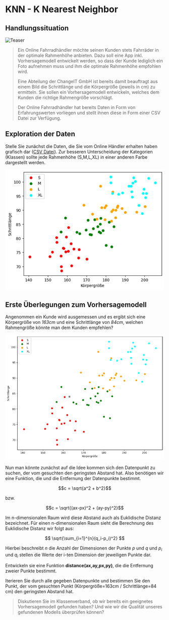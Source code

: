 # KNN - K Nearest Neighbor

## Handlungssituation

![Teaser](https://upload.wikimedia.org/wikipedia/commons/a/af/Diamantrahmen_Rohrlaengen.png)

>Ein Online Fahrradhändler möchte seinen Kunden stets Fahrräder in der optimale Rahmenhöhe anbieten. Dazu soll eine App inkl. Vorhersagemodell entwickelt werden, so dass der Kunde lediglich ein Foto aufnehmen muss und ihm die optimale Rahmenhöhe empfohlen wird.
>
>Eine Abteilung der ChangeIT GmbH ist bereits damit beauftragt aus einem Bild die Schrittlänge und die Körpergröße (jeweils in cm) zu ermitteln. Sie sollen ein Vorhersagemodell entwickeln, welches dem Kunden die richtige Rahmengröße vorschlägt.
>
>Der Online Fahrradhändler hat bereits Daten in Form von Erfahrungswerten vorliegen und stellt ihnen diese in Form einer CSV Datei zur Verfügung.

## Exploration der Daten

Stelle Sie zunächst die Daten, die Sie vom Online Händler erhalten haben grafisch dar ([CSV Datei](../Data/Rahmenhoehe.csv)). Zur besseren Unterscheidung der Kategorien (Klassen) sollte jede Rahmenhöhe (S,M,L,XL) in einer anderen Farbe dargestellt werden.

![Exploration der Daten](images/knn1.png)

## Erste Überlegungen zum Vorhersagemodell

Angenommen ein Kunde wird ausgemessen und es ergibt sich eine Körpergröße von *163cm* und eine Schrittlänge von *84cm*, welchen Rahmengröße könnte man dem Kunden empfehlen?

![Entwurf eines Vorhersagemodells](images/knn2.png)

Nun man könnte zunächst auf die Idee kommen sich den Datenpunkt zu suchen, der vom gesuchten den geringsten Abstand hat. Also benötigen wir eine Funktion, die und die Entfernung der Datenpunkte bestimmt. 

$$c = \sqrt{a^2 + b^2}$$

bzw.

$$c = \sqrt{(ax-px)^2 + (ay-py)^2}$$

Im n-dimensionalen Raum wird diese Abstand auch als Euklidische Distanz bezeichnet. Für einen n-dimensionalen Raum sieht die Berechnung des Euklidische Distanz wir folgt aus:

$$ \sqrt{\sum_{i=1}^{n}(q_i-p_i)^2} $$

Hierbei beschreibt $n$ die Anzahl der Dimensionen der Punkte $p$ und $q$ und $p_i$ und $q_i$ stellen die Werte der i-ten Dimension der jeweiligen Punkte dar.

Entwickeln sie eine Funktion **distance(ax,ay,px,py)**, die die Entfernung zweier Punkte bestimmt.

Iterieren Sie durch alle gegeben Datenpunkte und bestimmen Sie den Punkt, der vom gesuchten Punkt (Körpergröße=163cm / Schrittlänge=84 cm) den geringsten Abstand hat.

> Diskutieren Sie im Klassenverband, ob wir bereits ein geeignetes Vorhersagemodell gefunden haben? Und wie wir die Qualität unseres gefundenen Modells überprüfen können?